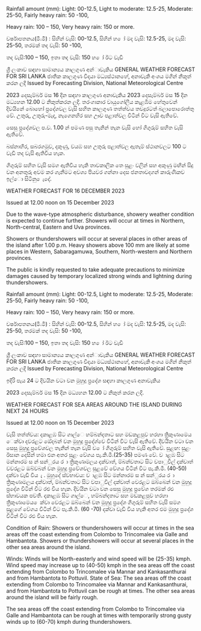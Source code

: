 Rainfall amount (mm): Light: 00-12.5, Light to moderate: 12.5-25, Moderate: 25-50, Fairly heavy rain: 50 -100,

Heavy rain: 100 – 150, Very heavy rain: 150 or more.

වර්ෂාපතනය(මි.මී) : සිහින් වැසි: 00-12.5, සිහින් හ ෝ මද වැසි: 12.5-25, මද වැසි: 25-50, තරමක් තද වැසි: 50 -100,

තද වැසි:100 – 150, ඉතා තද වැසි: 150 හ ෝ ඊට වැඩි

ශ්‍රී ලංකාව සඳහා සාමාන්‍යය කාලගුණ අන්‍ාවැකිය GENERAL WEATHER FORECAST FOR SRI LANKA ජාතික කාලගුණ විදයා මධ්‍යස්ථානහේ, අනාවැකි අංශය මගින් නිකුත් කරන ලදි Issued by Forecasting Division, National Meteorological Centre

2023 දෙසැම්බර් මස 16 දින සඳහා කාලගුණ අනාවැකිය 2023 දෙසැම්බර් මස 15 දින මධ්‍යහන 12.00 ට නිකුත්කරන ලදි. තරංගාකාර වායුගෝලීය කැළඹීම හේතුවෙන් දිවයිනේ බොහෝ ප්‍රදේශවල වැසි සහිත කාලගුණ තත්ත්වය තවදුරටත් බලාපොරොත්තු වේ. උතුරු, උතුරු-මැද, නැගෙනහිර සහ ඌව පළාත්වල විටින් විට වැසි ඇතිවේ.

සෙසු ප්‍රදේශවල ප.ව. 1.00 න් පමණ පසු තැනින් තැන වැසි හෝ ගිගුරුම් සහිත වැසි ඇතිවේ.

බස්නාහිර, සබරගමුව, දකුණු, වයඹ සහ උතුරු පළාත්වල ඇතැම් ස්ථානවලට 100 ට වැඩි තද වැසි ඇතිවිය හැක.

ගිගුරුම් සහිත වැසි සමග ඇතිවිය හැකි තාවකාලික තෙ සුළං වලින් සහ අකුණු මඟින් සිදු වන අනතුරු අවම කර ගැනීමට අවශ්‍ය පියවර ගන්නා දෙස ජනතාවදගන් කාරුණිකව ඉල්ො සිටිනු ෙැදේ.

WEATHER FORECAST FOR 16 DECEMBER 2023

Issued at 12.00 noon on 15 December 2023

Due to the wave-type atmospheric disturbance, showery weather condition is expected to continue further. Showers will occur at times in Northern, North-central, Eastern and Uva provinces.

Showers or thundershowers will occur at several places in other areas of the island after 1.00 p.m. Heavy showers above 100 mm are likely at some places in Western, Sabaragamuwa, Southern, North-western and Northern provinces.

The public is kindly requested to take adequate precautions to minimize damages caused by temporary localized strong winds and lightning during thundershowers.

Rainfall amount (mm): Light: 00-12.5, Light to moderate: 12.5-25, Moderate: 25-50, Fairly heavy rain: 50 -100,

Heavy rain: 100 – 150, Very heavy rain: 150 or more.

වර්ෂාපතනය(මි.මී) : සිහින් වැසි: 00-12.5, සිහින් හ ෝ මද වැසි: 12.5-25, මද වැසි: 25-50, තරමක් තද වැසි: 50 -100,

තද වැසි:100 – 150, ඉතා තද වැසි: 150 හ ෝ ඊට වැඩි

ශ්‍රී ලංකාව සඳහා සාමාන්‍යය කාලගුණ අන්‍ාවැකිය GENERAL WEATHER FORECAST FOR SRI LANKA ජාතික කාලගුණ විදයා මධ්‍යස්ථානහේ, අනාවැකි අංශය මගින් නිකුත් කරන ලදි Issued by Forecasting Division, National Meteorological Centre

ඉදිරි පැය 24 ට දිවයින වටා වන මුහුදු ප්‍රදේශ සඳහා කාලගුණ අනාවැකිය

2023 දෙසැම්බර් මස 15 දින මධ්‍යහන 12.00 ට නිකුත් කරන ලදි.

WEATHER FORECAST FOR SEA AREAS AROUND THE ISLAND DURING NEXT 24 HOURS

Issued at 12.00 noon on 15 December 2023

වැසි තත්ත්වය: දකාළඹ සිට ගාල්ෙ හම්බන්දතාට සහ මඩකළපුව හරහා ත්‍රිකුණාමෙය ෙක්වා දවරළට ඔේදබන් වන මුහුදු ප්‍රදේශ්‍වෙ විටින් විට වැසි ඇතිවේ. දිවයින වටා වන සෙසු මුහුදු ප්‍රවේශවල තැනින් තැන වැසි ව ෝ ගිගුරුම් සහිත වැසි ඇතිවේ. සුළඟ: සුළං ඊසාන දෙසින් හමා එන අතර සුළං වේගය පැ.කි.මී.(25-35) පමණ වේ. ව ාළඹ සිට මන්නාරම ස න් සන්ුරය ර ා ත්‍රිකුණාමලය දක්වාත්, ම්බන්වතාට සිට වපාුවිල් දක්වාත් වවරළට ඔබ්වබන් වන මුහුදු ප්‍රවේශවල සුළවේ වේගය විටින් විට පැ.කි.මී. (40-50) දක්වා වැඩි විය ැ . මුහුදේ ස්වභාවය: ව ාළඹ සිට මන්නාරම ස න් සන්ුරය ර ා ත්‍රිකුණාමලය දක්වාත්, ම්බන්වතාට සිට වපාුවිල් දක්වාත් වෙරළට ඔබ්බෙන් වන මුහුදු ප්‍රදේශ විටින් විට රළු විය හැක. දිවයින වටා වන සෙසු මුහුදු ප්‍රවේශ තරමක් රළු ස්භාවයක පවතී. දකාළඹ සිට ගාල්ෙ, හම්බන්දතාට සහ මඩකළපුව හරහා ත්‍රිකුණාමෙය ෙක්වා වෙරළට ඔබ්බෙන් වන මුහුදු ප්‍රදේශ ගිගුරුම් සහිත වැසි සමග සුළගේ වේගය විටින් විට පැ.කි.මී. (60 -70) දක්වා වැඩි විය හැකි අතර එම මුහුදු ප්‍රදේශ විටින් විට රළු විය හැක.

Condition of Rain: Showers or thundershowers will occur at times in the sea areas off the coast extending from Colombo to Trincomalee via Galle and Hambantota. Showers or thundershowers will occur at several places in the other sea areas around the island.

Winds: Winds will be North-easterly and wind speed will be (25-35) kmph. Wind speed may increase up to (40-50) kmph in the sea areas off the coast extending from Colombo to Trincomalee via Mannar and Kankasanthurai and from Hambantota to Pottuvil. State of Sea: The sea areas off the coast extending from Colombo to Trincomalee via Mannar and Kankasanthurai, and from Hambantota to Pottuvil can be rough at times. The other sea areas around the island will be fairly rough.

The sea areas off the coast extending from Colombo to Trincomalee via Galle and Hambantota can be rough at times with temporarily strong gusty winds up to (60-70) kmph during thundershowers.